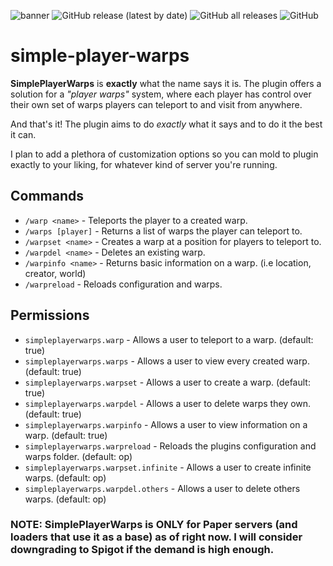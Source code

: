 ![banner](https://github.com/ImCodist/simple-player-warps/assets/50346006/eb747521-73da-4959-bfd9-bd279021b2f2)
![GitHub release (latest by date)](https://img.shields.io/github/v/release/ImCodist/simple-player-warps?style=flat-square)
![GitHub all releases](https://img.shields.io/github/downloads/ImCodist/simple-player-warps/total?style=flat-square)
![GitHub](https://img.shields.io/github/license/ImCodist/simple-player-warps?style=flat-square)

# simple-player-warps
**SimplePlayerWarps** is **exactly** what the name says it is.
The plugin offers a solution for a *"player warps"* system, where each player has control over their own set of warps players can teleport to and visit from anywhere.

And that's it! The plugin aims to do *exactly* what it says and to do it the best it can.

I plan to add a plethora of customization options so you can mold to plugin exactly to your liking, for whatever kind of server you're running.

## Commands
- `/warp <name>` - Teleports the player to a created warp.
- `/warps [player]` - Returns a list of warps the player can teleport to.
- `/warpset <name>` - Creates a warp at a position for players to teleport to.
- `/warpdel <name>` - Deletes an existing warp.
- `/warpinfo <name>` - Returns basic information on a warp. (i.e location, creator, world)
- `/warpreload` - Reloads configuration and warps.

## Permissions
- `simpleplayerwarps.warp` - Allows a user to teleport to a warp. (default: true)
- `simpleplayerwarps.warps` - Allows a user to view every created warp. (default: true)
- `simpleplayerwarps.warpset` - Allows a user to create a warp. (default: true)
- `simpleplayerwarps.warpdel` - Allows a user to delete warps they own. (default: true)
- `simpleplayerwarps.warpinfo` - Allows a user to view information on a warp. (default: true)
- `simpleplayerwarps.warpreload` - Reloads the plugins configuration and warps folder. (default: op)
- `simpleplayerwarps.warpset.infinite` - Allows a user to create infinite warps. (default: op)
- `simpleplayerwarps.warpdel.others` - Allows a user to delete others warps. (default: op)

### NOTE: SimplePlayerWarps is ONLY for Paper servers (and loaders that use it as a base) as of right now. I will consider downgrading to Spigot if the demand is high enough.

